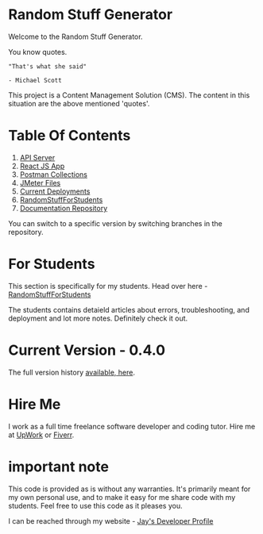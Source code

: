 # Random Stuff Generator

Welcome to the Random Stuff Generator. 

You know quotes.

    "That's what she said"

    - Michael Scott

This project is a Content Management Solution (CMS). The content in this situation are the above mentioned 'quotes'. 

# Table Of Contents

1. [API Server](APIServer/readme.md)
1. [React JS App](ReactJSApp/readme.md)
1. [Postman Collections](PostmanCollections/readme.md)
1. [JMeter Files](JMeter/readme.md)
1. [Current Deployments](otherfiles/CurrentDeployments.md)
1. [RandomStuffForStudents](RandomStuffForStudents)
1. [Documentation Repository](https://github.com/Jay-study-nildana/RandomStuffDocs)

You can switch to a specific version by switching branches in the repository.

# For Students

This section is specifically for my students. Head over here - [RandomStuffForStudents](RandomStuffForStudents)

The students contains detaield articles about errors, troubleshooting, and deployment and lot more notes. Definitely check it out.

# Current Version - 0.4.0

The full version history [available, here](otherfiles/VersionandChangeLog.md).

# Hire Me

I work as a full time freelance software developer and coding tutor. Hire me at [UpWork](https://www.upwork.com/fl/vijayasimhabr) or [Fiverr](https://www.fiverr.com/jay_codeguy). 

# important note 

This code is provided as is without any warranties. It's primarily meant for my own personal use, and to make it easy for me share code with my students. Feel free to use this code as it pleases you.

I can be reached through my website - [Jay's Developer Profile](https://jay-study-nildana.github.io/developerprofile)